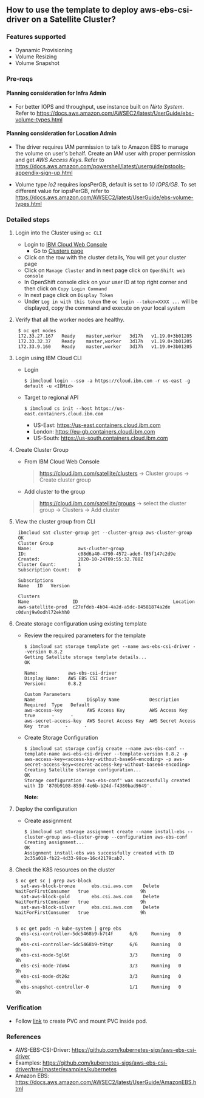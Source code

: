 ## How to use the template to deploy aws-ebs-csi-driver on a Satellite Cluster?

### Features supported
- Dyanamic Provisioning
- Volume Resizing
- Volume Snapshot 

### Pre-reqs
#### Planning consideration for Infra Admin
-  For better IOPS and throughput, use instance built on *Nirto System*. Refer to 
https://docs.aws.amazon.com/AWSEC2/latest/UserGuide/ebs-volume-types.html

#### Planning consideration for Location Admin
- The driver requires IAM permission to talk to Amazon EBS to manage the volume on user's behalf. Create an IAM user with proper permission and get *AWS Access Keys*. Refer to https://docs.aws.amazon.com/powershell/latest/userguide/pstools-appendix-sign-up.html

- Volume type *io2* requires iopsPerGB, default is set to *10 IOPS/GB*.
  To set different value for iopsPerGB, refer to https://docs.aws.amazon.com/AWSEC2/latest/UserGuide/ebs-volume-types.html

### Detailed steps
1. Login into the Cluster using `oc CLI`
   - Login to [IBM Cloud Web Console](https://cloud.ibm.com/)
	 - Go to [Clusters page](https://cloud.ibm.com/satellite/clusters)
   - Click on the row with the cluster details, You will get your cluster page
   - Click on `Manage Cluster` and in next page click on `OpenShift web console`
   - In OpenShift console click on your user ID at top right corner and then click on `Copy Login Command`
   - In next page click on `Display Token`
   - Under `Log in with this token` the `oc login --token=XXXX ...` will be displayed, copy the command and execute on your local system

2. Verify that all the worker nodes are healthy. 
   ```
    $ oc get nodes
    172.33.27.167   Ready    master,worker   3d17h   v1.19.0+3b01205
    172.33.32.37    Ready    master,worker   3d17h   v1.19.0+3b01205
    172.33.9.160    Ready    master,worker   3d17h   v1.19.0+3b01205
   ```

3. Login using IBM Cloud CLI
   - Login 
     ``` 
     $ ibmcloud login --sso -a https://cloud.ibm.com -r us-east -g default -u <IBMid>
     ```
   - Target to regional API
     ```
     $ ibmcloud cs init --host https://us-east.containers.cloud.ibm.com
     ```
     - US-East: https://us-east.containers.cloud.ibm.com
     - London:  https://eu-gb.containers.cloud.ibm.com
     - US-South: https://us-south.containers.cloud.ibm.com

4. Create Cluster Group
   - From IBM Cloud Web Console
     > https://cloud.ibm.com/satellite/clusters -> Cluster groups -> Create cluster group
   - Add cluster to the group
     > https://cloud.ibm.com/satellite/groups -> select the cluster group -> Clusters -> Add cluster

5. View the cluster group from CLI
   ```
    ibmcloud sat cluster-group get --cluster-group aws-cluster-group 
    OK
    Cluster Group            
    Name:                 aws-cluster-group   
    ID:                   c08d6a40-4790-4572-ade6-f85f147c2d9e   
    Created:              2020-10-24T09:55:32.788Z   
    Cluster Count:        1   
    Subscription Count:   0   

    Subscriptions      
    Name   ID   Version  

    Clusters      
    Name                ID                                   Location   
    aws-satellite-prod  c27efdeb-4b04-4a2d-a5dc-84581874a2de c0dvnj9w0odhl72ekhh0
   ```

6. Create storage configuration using existing template
   - Review the required parameters for the template
     ```
     $ ibmcloud sat storage template get --name aws-ebs-csi-driver --version 0.8.2
     Getting Satellite storage template details...
     OK
                        
     Name:           aws-ebs-csi-driver   
     Display Name:   AWS EBS CSI driver   
     Version:        0.8.2   

     Custom Parameters
     Name                   Display Name           Description            Required  Type   Default   
     aws-access-key         AWS Access Key         AWS Access Key         true      -      -
     aws-secret-access-key  AWS Secret Access Key  AWS Secret Access Key  true      -      -
     ```
   - Create Storage Configuration
     ```
     $ ibmcloud sat storage config create --name aws-ebs-conf --template-name aws-ebs-csi-driver --template-version 0.8.2 -p aws-access-key=<access-key-without-base64-encoding> -p aws-secret-access-key=<secret-access-key-without-base64-encoding>
     Creating Satellite storage configuration...
     OK
     Storage configuration 'aws-ebs-conf' was successfully created with ID '870b9108-859d-4e6b-b24d-f4380bad9649'.
     ```
     **Note:** 
7. Deploy the configuration
   - Create assignment
     ```
     $ ibmcloud sat storage assignment create --name install-ebs --cluster-group aws-cluster-group --configuration aws-ebs-conf
     Creating assignment...
     OK
     Assignment install-ebs was successfully created with ID 2c35a018-fb22-4d33-98ce-16c42179cab7.
     ```

8. Check the K8S resources on the cluster
   ```
   $ oc get sc | grep aws-block                                                              
     sat-aws-block-bronze      ebs.csi.aws.com    Delete          WaitForFirstConsumer   true                   9h
     sat-aws-block-gold        ebs.csi.aws.com    Delete          WaitForFirstConsumer   true                   9h
     sat-aws-block-silver      ebs.csi.aws.com    Delete          WaitForFirstConsumer   true                   9h


   $ oc get pods -n kube-system | grep ebs                                                   
     ebs-csi-controller-5dc5468b9-b7t4f      6/6     Running   0          9h
     ebs-csi-controller-5dc5468b9-t9tqr      6/6     Running   0          9h
     ebs-csi-node-5gl6t                      3/3     Running   0          9h
     ebs-csi-node-7dx64                      3/3     Running   0          9h
     ebs-csi-node-dt26z                      3/3     Running   0          9h
     ebs-snapshot-controller-0               1/1     Running   0          9h
   ```

### Verification   
- Follow [link](https://github.com/kubernetes-sigs/aws-ebs-csi-driver/tree/master/examples/kubernetes/dynamic-provisioning) to create PVC and mount PVC inside pod.

### References
- AWS-EBS-CSI-Driver: https://github.com/kubernetes-sigs/aws-ebs-csi-driver
- Examples: https://github.com/kubernetes-sigs/aws-ebs-csi-driver/tree/master/examples/kubernetes
- Amazon EBS: https://docs.aws.amazon.com/AWSEC2/latest/UserGuide/AmazonEBS.html